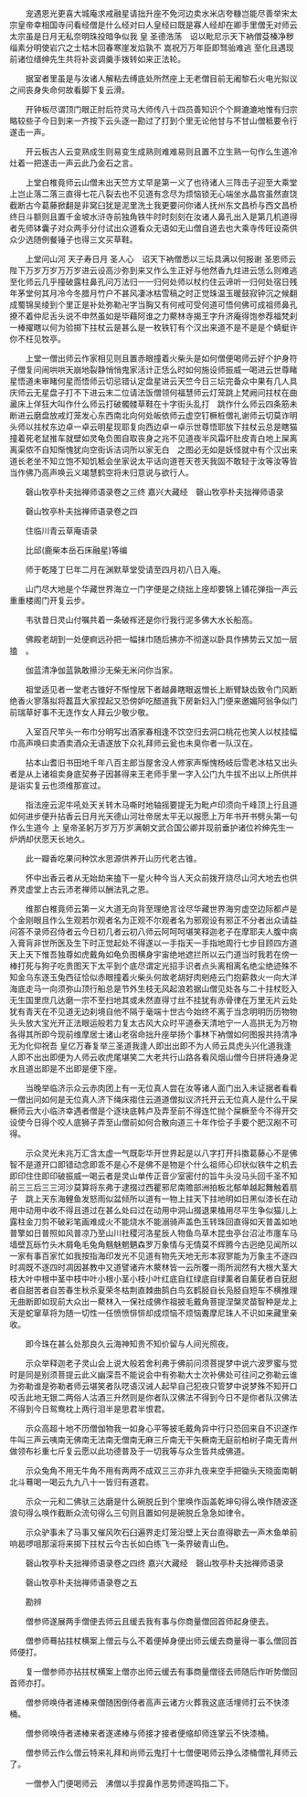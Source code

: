 <!-- { "loadSidebar": true } -->
　　宠遇恩光更喜大城庵求戒融星请拙升座不免河边卖水米店夸糠岂能尽善举宋太宗皇帝幸相国寺问看经僧是什么经对曰人皇经曰既是寡人经却在卿手里僧无对师云太宗虽是日月无私奈明珠投暗争似我
皇
圣德浩荡　诏以毗尼示天下衲僧芟榛净秽缁素分明使岩穴之士枯木回春寒崖发焰孰不
嵩祝万万年臣即驽骀难逃
至化且遇现前诸位缙绅先生共将补衮调羹手拨转如来正法轮。

　　据室者里虽是与汝诸人解粘去缚底处所然座上无老僧目前无阇黎石火电光拟议之间丧身失命何故看脚下复云滑。

　　开钟板尽谓顶门眼正肘后符灵马大师传八十四员善知识个个屙漉漉地惟有归宗略较些子今日到来一齐按下云头逐一勘过了打到个里无论他甘与不甘山僧秪要令行遂击一声。

　　开云板古人云变熟成生则易变生成熟则难难易则且置不立生熟一句作么生道冷灶着一把遂击一声云此乃金石之言。

　　上堂白椎竟师云山僧未出天竺方丈早是第一义了也待诸人三阵击子迎至大乘堂上岂止落二落三直得七花八裂去也不见道有念尽为烦恼锁无心端坐水晶宫虽然直饶截断古今葛藤掀翻是非窝臼犹是泥里洗土我更要问你诸人抚州东文昌桥与西文昌桥终日斗额则且置千金坡水浒寺前独角铁牛时时刻刻在汝诸人鼻孔出入是第几机道得者先师钵囊子对众两手分付试出众道看众无语如无山僧自道去也大乘寺传旺设斋供众少选随例餐锤子也得三文买草鞋。

　　上堂问山河
天子寿日月
圣人心　诏天下衲僧悉以三坛具满以何报谢
圣恩师云
陛下万岁万岁万万岁进云设高沙弥到来又作么生正好与他然香九炷进云恁么则难逃　至化师云几乎撞破露柱鼻孔问万法归一一归何处师以杖约住云谛听一归何处宿日残年茅堂何其月冷今冬腊月竹户不甚风凄冰枯雪稿之时正觉珠温玉暖鼓寂钟沉之候翻成蜀锦吴绫到个里正是补处弥勒卍字当胸又有何戒可受何道可悟何佛可成祖师鼻孔撩不着仲尼舌头说不申然虽如是毕藉阿谁之力藂林寺揭王字升济庵得饱参荐福梵刹一棒擢瞎以何为验掷下拄杖云是甚么是一枚铁钉有个汉出来道不是不是是个蜻蜓许你不枉见牧亭。

　　上堂一僧出师云作家相见则且置赤眼撞着火柴头是如何僧便喝师云好个护身符子僧复问闹哄哄天崩地裂静悄悄鬼家活计正恁么时如何施设师振威一喝进云世尊睹星悟道未审睹何星而悟师云切忌错认定盘星进云天竺今日三坛完备众中果有几人具庆师云无星盘子打不下进云末二位请法饭僧领何福慧师云灯笼跳上梵阙问拄杖在曲盝床上佯狂大叫作什么师云打破髑髅草鞋在十字街头乱打　跳作什么师云四条筋未断进云磨盘放戒灯笼发心东西南北向何处皈依师云虚空钉橛桩僧礼谢师云切莫诈明头师以拄杖东边卓一卓云明星现耶复向西边卓一卓示世尊悟耶放下拄杖云总是瞎猫撞着死老鼠推车就壁如灵龟负图自取丧身之兆不见道夜半风霜坏肚皮青白地上屎离离渠侬不自知惭愧犹向空街诉洁词所以家无白　之图必无如是妖怪就中有个汉出来道长老坐不知立饱不知饥秪会坐家说太平话向道苍天苍天我固不敢轻于汝等汝等皆当作佛乃高声唤云义竭慧鹤空将未归意说与欲行人。

　　磬山牧亭朴夫拙禅师语录卷之三终
嘉兴大藏经　磬山牧亭朴夫拙禅师语录


　　磬山牧亭朴夫拙禅师语录卷之四

　　住临川青云草庵语录

　　比邱(鹿柴本岳石床融星)等编

　　师于乾隆丁巳年二月在渊默草堂受请至四月初八日入庵。

　　山门尽大地是个华藏世界海立一门字便是之绕拙上座却要锦上铺花弹指一声云重重楼阁门开复云步。

　　韦驮昔日灵山付嘱共着一条破裈还是你行我行泥多佛大水长船高。

　　佛殿老胡到一处便痾远孙把一幅抹巾随后拂亦不彻遂以卧具作拂势云又加一层搕　。

　　伽蓝清净伽蓝孰敢攃沙无柴无米问你当家。

　　祖堂适见者一堂老古锥好不惭惶居下者越鼻瞎眼返憎长上断臂缺齿致令门风断绝香火寥落拟将藞苴大家捏起又恐傍妒吃醋道我下房新妇入门便来邀媚阿翁争似门前瑞草好事不无连作女人拜云少敬少敬。

　　入室百尺竿头一布巾分明写出酒家春相逢不饮空归去洞口桃花也笑人以杖挂幅巾高声唤曰卖酒卖酒众无语遂放下众礼拜师云瓮也未臭你者一队汉在。

　　拈本山耆旧书田地千年八百主郎当屋舍没人修家声惭愧杨岐后雪老冰枯又出头者是从上诸祖卖身底契券子因甚得来王老师手里一字入公门九牛拔不出以上所供并是诣实复云也须维那宣过。

　　指法座云泥牛吼处天关转木马嘶时地轴摇要提无为毗卢印须向千峰顶上行且道如何进步便升拈香云日月光天德山河壮帝居太平无以报愿上万年书开书劈头第一句作么生道今
上
皇帝圣躬万岁万万岁满朝文武合国公卿并现前垂护诸位衿绅先生一炉炳却伏愿天长地久。

　　此一瓣香吃果问种饮水思源供养开山历代老古锥。

　　怀中出香云者从无始劫来搕下一星火种今当人天众前拨开烧尽山河大地去也供养灵虚堂上古云沛老禅师以酬法乳之恩。

　　维那白椎竟师云第一义大道无向背至理绝言诠尽华藏世界海穷虚空边际都卢是个金刚眼且作么生观若尔观者名为正观不尔观者名为邪观设有邪正不分者出众请益问答不录师召侍者云今日初几者云初八师云阿呵呵堪笑释迦老子在摩耶夫人腹中病入膏肓非世所医及生下时正觉起处不得遂以一手指天一手指地周行七步目顾四方道天上天下惟吾独尊如虎戴角如龟负图横身宇宙绝地遮拦所以云门道当时我若在傍一棒打死与狗子吃贵图天下太平到个底尽谓定光招手识者点头离相离名绝尘绝迹殊不知金乌东逐玉兔西征恰似赤眼撞着火柴头何故老胡好肉剜疮云门抱薪救火一向大洋海底走马一向须弥山顶行船总是节外生枝无风起浪若据山僧见处各与二十拄杖贬入无生国里庶几达磨一宗不至扫地其或未然直得寸丝不挂犹有赤骨律在万里无片云处犹有青天在不见道无边刹境自他不隔于毫端十世古今始终不离于当念明明历历物物头头放大宝光开正法眼运般若力复太古风大众时平道泰天清地宁一人高拱无为万物各得其所即今现前维摩居士诸山老宿命拙升座举扬个事林下衲僧如何图报共持清净无为化仰祝吾
皇亿万春复举三圣道我逢人即出出即不为人师云具虎头兴化道我逢人即不出出即便为人师云收虎尾堪笑二大老共行山路各看风烟山僧今日拼将通身泥水且道出即是不出即是便下座。

　　当晚举临济示众云赤肉团上有一无位真人尝在汝等诸人面门出入未证据者看看一僧出问如何是无位真人济下绳床搊住云道道僧拟议济托开云无位真人是什么干屎橛师云大小临济幸遇者僧是个逐块底韩卢及弄至前不得连忙抛个屎橛至今不得开交设使今日得个咬人底狮子弄至山僧前如何合散向道三十年作侩子手要个肥汉剐不可得。

　　示众灵光未兆万汇含太虚一气既彰华开世界起是以八字打开抖擞葛藤心不是佛智不是道开口即错动念即乖不是心不是佛不是物是个什么祖师心印状似铁牛之机去即印住住即印破振威一喝云者是灵山单传正音少室密付的旨牛头没马头回千圣不知前三三后三三河沙莫算将东弗于逮掇过西瞿邪尼南赡部洲拍板北郁单越起舞触着扇子　跳上天东海鲤鱼发怒雨似盆倾所以道有一物上拄天下拄地明如日黑似漆长在动用中动用中收不得且道过在甚么处曰过在动用中洞山掇退果榼用尽平生争似猫儿上露柱金刀剪不破彩笔画难成火不能烧水不能溺骑声盖色玉转珠回直得如天普盖如地普擎如日普照如风普凉乃至山川社稷河洛星辰人物鱼鸟草木昆虫亭台沼沚市廛车马墙壁瓦砾竹头木屑龟毛兔角魑魅魍魉森罗万象情与无情莫不辉腾今古迥绝见闻所以一家有事百家忙如我按指海印发光不见道有物先天地无形本寂寥能为万象主不逐四时凋既不逐四时凋因甚教中又道譬诸卉木藂林皆一云所覆一雨所润然有大根大茎大枝大叶中根中茎中枝中叶小根小茎小枝小叶红底自红绿底自绿薰者自薰莸者自莸甜者自甜苦者自苦春生秋杀夏荣冬枯荆直棘曲鹄白鸟玄鹤胫自长凫胫自短车不横推理无曲断即如现前大众出一藂林入一保社成佛作祖披毛戴角菩提涅槃灵苗智种是龙上天是蛇窜草将为随一切性一任愤愤悱悱却成烦恼不烦恼聻摩尼珠人不识如来藏里亲收。

　　即今珠在甚么处那良久云海神知贵不知价留与人间光照夜。

　　示众举释迦老子灵山会上说大般若舍利弗于佛前问须菩提梦中说六波罗蜜与觉时是同是别须菩提云此义幽深吾不能说会中有弥勒大士次补佛处可往问之弥勒云谁为弥勒谁是弥勒者师云堪笑者队呓语汉诫人起早自己犯夜只管梦中说梦殊不知开口咬舌此地无银二两俗人沽酒三升然则是你者队汉佛法不得到今日不是你者队汉佛法不得到今日鸳鸯枕上两行泪半是思君半恨君。

　　示众高超十地不历僧伽物我一如身心平等披毛戴角异中行只恐回来自不识遂作牛叫三声云咦南无佛南无法南无僧南无麻三斤南无干矢橛南无庭前柏树子南无青州做领布衫重七斤复云愿以此功德普及于一切我等与众生皆共成佛道。

　　示众兔角不用无牛角不用有两两不成双三三亦非九夜来空手把锄头天晓面南朝北斗蓦喝一喝云九九八十一皆归有道君。

　　示众一元和二佛驮三达磨是什么碗脱丘到个里唤作函盖乾坤句得么唤作随波逐浪句得么唤作截断众流句得么三句则且置如何是碗脱丘急急如律令。

　　示众驴事未了马事又催风吹石臼遍界走灯笼沿壁上天台直得歇去一声木鱼单前响曷啰咀那滚将来掷下拄杖云今古长如白练飞一条界破青山色。

　　磬山牧亭朴夫拙禅师语录卷之四终
嘉兴大藏经　磬山牧亭朴夫拙禅师语录


　　磬山牧亭朴夫拙禅师语录卷之五

　　勘辨

　　僧参师遂展两手僧便去师云且缓去我有事与你商量僧回首师起身便去。

　　僧参师蓦拈拄杖横案上僧云与么不着便掉身便出师云缓去商量得一事么僧回首师便打。

　　复一僧参师亦拈拄杖横案上僧亦出师云缓去有事商量僧径去师随后作听势僧回首师亦打。

　　僧参师唤侍者递棒来僧随困倒侍者高声云诸方火葬我这底活埋师打云不快漆桶。

　　僧参师唤侍者递棒来者遂递棒与师接才接者便缩却师连掌云不快漆桶。

　　僧参师云作么僧云特来礼拜和尚师云鬼打十七僧便喝师云挣么漆桶僧礼拜师云了。

　　一僧参入门便喝师云　沸僧以手捏鼻作恶势师遂鸣指二下。

